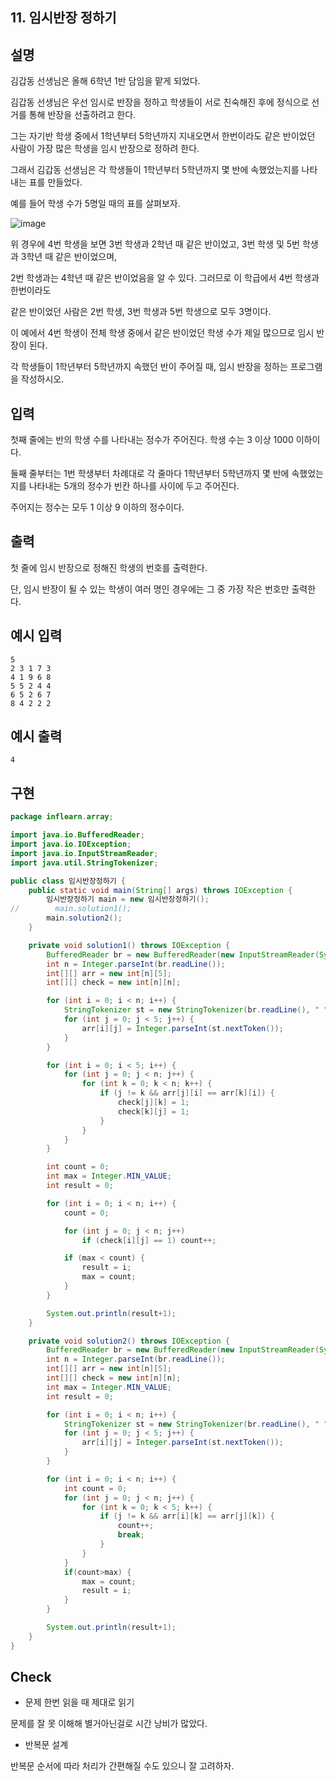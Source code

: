 ## 11. 임시반장 정하기

## 설명

김갑동 선생님은 올해 6학년 1반 담임을 맡게 되었다.

김갑동 선생님은 우선 임시로 반장을 정하고 학생들이 서로 친숙해진 후에 정식으로 선거를 통해 반장을 선출하려고 한다.

그는 자기반 학생 중에서 1학년부터 5학년까지 지내오면서 한번이라도 같은 반이었던 사람이 가장 많은 학생을 임시 반장으로 정하려 한다.

그래서 김갑동 선생님은 각 학생들이 1학년부터 5학년까지 몇 반에 속했었는지를 나타내는 표를 만들었다.

예를 들어 학생 수가 5명일 때의 표를 살펴보자.

![image](https://user-images.githubusercontent.com/79847020/136640669-f3f5e767-bb18-4875-af31-087580fc6652.png)

위 경우에 4번 학생을 보면 3번 학생과 2학년 때 같은 반이었고, 3번 학생 및 5번 학생과 3학년 때 같은 반이었으며,

2번 학생과는 4학년 때 같은 반이었음을 알 수 있다. 그러므로 이 학급에서 4번 학생과 한번이라도

같은 반이었던 사람은 2번 학생, 3번 학생과 5번 학생으로 모두 3명이다.

이 예에서 4번 학생이 전체 학생 중에서 같은 반이었던 학생 수가 제일 많으므로 임시 반장이 된다.

각 학생들이 1학년부터 5학년까지 속했던 반이 주어질 때, 임시 반장을 정하는 프로그램을 작성하시오.


## 입력

첫째 줄에는 반의 학생 수를 나타내는 정수가 주어진다. 학생 수는 3 이상 1000 이하이다.

둘째 줄부터는 1번 학생부터 차례대로 각 줄마다 1학년부터 5학년까지 몇 반에 속했었는지를 나타내는 5개의 정수가 빈칸 하나를 사이에 두고 주어진다.

주어지는 정수는 모두 1 이상 9 이하의 정수이다.

## 출력

첫 줄에 임시 반장으로 정해진 학생의 번호를 출력한다.

단, 임시 반장이 될 수 있는 학생이 여러 명인 경우에는 그 중 가장 작은 번호만 출력한다.


## 예시 입력 

```
5
2 3 1 7 3
4 1 9 6 8
5 5 2 4 4
6 5 2 6 7
8 4 2 2 2
```    

## 예시 출력

```
4
```    

## 구현

```JAVA
package inflearn.array;

import java.io.BufferedReader;
import java.io.IOException;
import java.io.InputStreamReader;
import java.util.StringTokenizer;

public class 임시반장정하기 {
    public static void main(String[] args) throws IOException {
        임시반장정하기 main = new 임시반장정하기();
//        main.solution1();
        main.solution2();
    }

    private void solution1() throws IOException {
        BufferedReader br = new BufferedReader(new InputStreamReader(System.in));
        int n = Integer.parseInt(br.readLine());
        int[][] arr = new int[n][5];
        int[][] check = new int[n][n];

        for (int i = 0; i < n; i++) {
            StringTokenizer st = new StringTokenizer(br.readLine(), " ");
            for (int j = 0; j < 5; j++) {
                arr[i][j] = Integer.parseInt(st.nextToken());
            }
        }

        for (int i = 0; i < 5; i++) {
            for (int j = 0; j < n; j++) {
                for (int k = 0; k < n; k++) {
                    if (j != k && arr[j][i] == arr[k][i]) {
                        check[j][k] = 1;
                        check[k][j] = 1;
                    }
                }
            }
        }

        int count = 0;
        int max = Integer.MIN_VALUE;
        int result = 0;

        for (int i = 0; i < n; i++) {
            count = 0;

            for (int j = 0; j < n; j++)
                if (check[i][j] == 1) count++;

            if (max < count) {
                result = i;
                max = count;
            }
        }

        System.out.println(result+1);
    }

    private void solution2() throws IOException {
        BufferedReader br = new BufferedReader(new InputStreamReader(System.in));
        int n = Integer.parseInt(br.readLine());
        int[][] arr = new int[n][5];
        int[][] check = new int[n][n];
        int max = Integer.MIN_VALUE;
        int result = 0;

        for (int i = 0; i < n; i++) {
            StringTokenizer st = new StringTokenizer(br.readLine(), " ");
            for (int j = 0; j < 5; j++) {
                arr[i][j] = Integer.parseInt(st.nextToken());
            }
        }

        for (int i = 0; i < n; i++) {
            int count = 0;
            for (int j = 0; j < n; j++) {
                for (int k = 0; k < 5; k++) {
                    if (j != k && arr[i][k] == arr[j][k]) {
                        count++;
                        break;
                    }
                }
            }
            if(count>max) {
                max = count;
                result = i;
            }
        }

        System.out.println(result+1);
    }
}
```

## Check
    
* 문제 한번 읽을 때 제대로 읽기 
  
문제를 잘 못 이해해 별거아닌걸로 시간 낭비가 많았다.

* 반복문 설계

반복문 순서에 따라 처리가 간편해질 수도 있으니 잘 고려하자.
